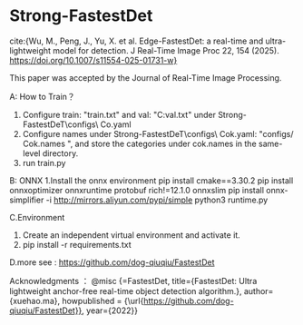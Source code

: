 # Strong-FastestDet

cite:{Wu, M., Peng, J., Yu, X. et al. Edge-FastestDet: a real-time and ultra-lightweight model for detection. J Real-Time Image Proc 22, 154 (2025). https://doi.org/10.1007/s11554-025-01731-w}

This paper was accepted by the Journal of Real-Time Image Processing.

A: How to Train？
1. Configure train: "train.txt" and val: "C:val.txt" under Strong-FastestDeT\configs\ Co.yaml
2. Configure names under Strong-FastestDeT\configs\ Cok.yaml: "configs/ Cok.names ", and store the categories under cok.names in the same-level directory.
3. run train.py

B: ONNX
1.Install the onnx environment
pip install cmake==3.30.2
pip install onnxoptimizer onnxruntime protobuf rich!=12.1.0 onnxslim
pip install onnx-simplifier -i http://mirrors.aliyun.com/pypi/simple 
python3 runtime.py

C.Environment
1. Create an independent virtual environment and activate it.
2. pip install -r requirements.txt

D.more see : https://github.com/dog-qiuqiu/FastestDet

Acknowledgments ：
@misc
{=FastestDet,
 title={FastestDet: Ultra lightweight anchor-free real-time object detection algorithm.},
 author={xuehao.ma},
 howpublished = {\url{https://github.com/dog-qiuqiu/FastestDet}},
 year={2022}}




